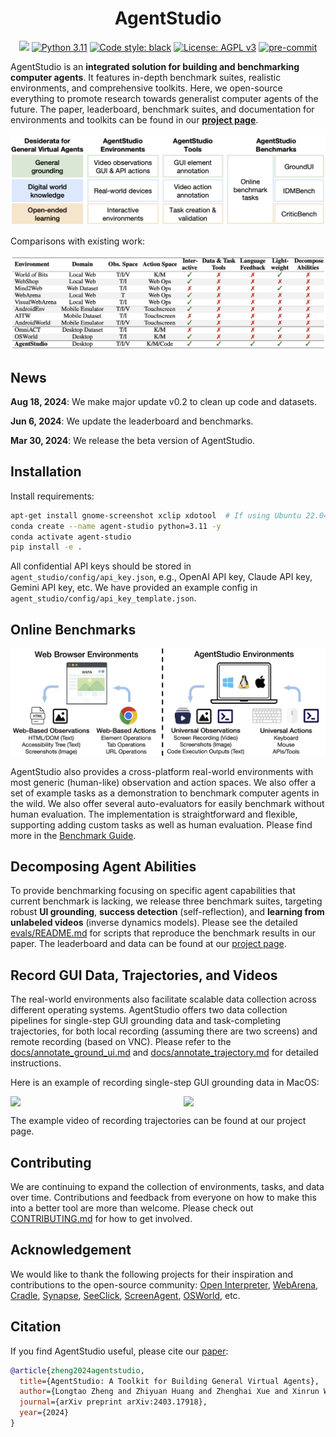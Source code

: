 <h1 align="center">
AgentStudio
</h1>

<p align="center">
<!-- <a href='https://arxiv.org/abs/2403.17918'><img src='https://img.shields.io/badge/arXiv-2403.17918-b31b1b.svg'></a> -->
<a href='https://skyworkai.github.io/agent-studio/'><img src='https://img.shields.io/badge/Project-Page-Green'></a>
<a href="https://www.python.org/downloads/release/python-3117/"><img alt="Python 3.11" src="https://img.shields.io/badge/python-3.11-blue.svg"></a>
<a href="https://github.com/psf/black"><img alt="Code style: black" src="https://img.shields.io/badge/code%20style-black-000000.svg"></a>
<!-- <a href="https://mypy-lang.org/"><img src="https://www.mypy-lang.org/static/mypy_badge.svg" alt="Checked with mypy"></a> -->
<a href="https://www.gnu.org/licenses/agpl-3.0"><img src="https://img.shields.io/badge/License-AGPL%20v3-blue.svg" alt="License: AGPL v3"></a>
<a href="https://pre-commit.com/"><img src="https://img.shields.io/badge/pre--commit-enabled-brightgreen?logo=pre-commit&logoColor=white" alt="pre-commit"></a>
</p>

AgentStudio is an **integrated solution for building and benchmarking computer agents**. It features in-depth benchmark suites, realistic environments, and comprehensive toolkits. Here, we open-source everything to promote research towards generalist computer agents of the future. The paper, leaderboard, benchmark suites, and documentation for environments and toolkits can be found in our <a href="https://skyworkai.github.io/agent-studio/"><b>project page</b></a>.

![](docs/assets/overview.png)

Comparisons with existing work:

![](docs/assets/comparison.png)

## News

**Aug 18, 2024**: We make major update v0.2 to clean up code and datasets.

**Jun 6, 2024**: We update the leaderboard and benchmarks.

**Mar 30, 2024**: We release the beta version of AgentStudio.

## Installation

Install requirements:

```bash
apt-get install gnome-screenshot xclip xdotool  # If using Ubuntu 22.04
conda create --name agent-studio python=3.11 -y
conda activate agent-studio
pip install -e .
```

All confidential API keys should be stored in `agent_studio/config/api_key.json`, e.g., OpenAI API key, Claude API key, Gemini API key, etc. We have provided an example config in `agent_studio/config/api_key_template.json`.

## Online Benchmarks

![](docs/assets/agent_space.jpg)

AgentStudio also provides a cross-platform real-world environments with most generic (human-like) observation and action spaces. We also offer a set of example tasks as a demonstration to benchmark computer agents in the wild. We also offer several auto-evaluators for easily benchmark without human evaluation. The implementation is straightforward and flexible, supporting adding custom tasks as well as human evaluation. Please find more in the [Benchmark Guide](eval_online_benchmarks/README.md).

## Decomposing Agent Abilities

To provide benchmarking focusing on specific agent capabilities that current benchmark is lacking, we release three benchmark suites, targeting robust **UI grounding**, **success detection** (self-reflection), and **learning from unlabeled videos** (inverse dynamics models). Please see the detailed [evals/README.md](evals/README.md) for scripts that reproduce the benchmark results in our paper. The leaderboard and data can be found at our [project page](https://skyworkai.github.io/agent-studio/).

## Record GUI Data, Trajectories, and Videos

The real-world environments also facilitate scalable data collection across different operating systems. AgentStudio offers two data collection pipelines for single-step GUI grounding data and task-completing trajectories, for both local recording (assuming there are two screens) and remote recording (based on VNC). Please refer to the [docs/annotate_ground_ui.md](docs/annotate_ground_ui.md) and [docs/annotate_trajectory.md](docs/annotate_trajectory.md) for detailed instructions.

Here is an example of recording single-step GUI grounding data in MacOS:

<div style="display: flex; justify-content: space-between;">
    <img src="docs/assets/annotate_gui_1.jpg" width="45%">
    <img src="docs/assets/annotate_gui_2.jpg" width="45%">
</div>

The example video of recording trajectories can be found at our project page.

## Contributing

We are continuing to expand the collection of environments, tasks, and data over time. Contributions and feedback from everyone on how to make this into a better tool are more than welcome. Please check out [CONTRIBUTING.md](CONTRIBUTING.md) for how to get involved.

## Acknowledgement

We would like to thank the following projects for their inspiration and contributions to the open-source community: [Open Interpreter](https://github.com/KillianLucas/open-interpreter), [WebArena](https://github.com/web-arena-x/webarena), [Cradle](https://baai-agents.github.io/Cradle/), [Synapse](https://ltzheng.github.io/Synapse/), [SeeClick](https://github.com/njucckevin/SeeClick), [ScreenAgent](https://github.com/niuzaisheng/ScreenAgent), [OSWorld](https://github.com/xlang-ai/OSWorld), etc.

## Citation

If you find AgentStudio useful, please cite our [paper](https://arxiv.org/abs/2403.17918):

```bibtex
@article{zheng2024agentstudio,
  title={AgentStudio: A Toolkit for Building General Virtual Agents},
  author={Longtao Zheng and Zhiyuan Huang and Zhenghai Xue and Xinrun Wang and Bo An and Shuicheng Yan},
  journal={arXiv preprint arXiv:2403.17918},
  year={2024}
}
```
